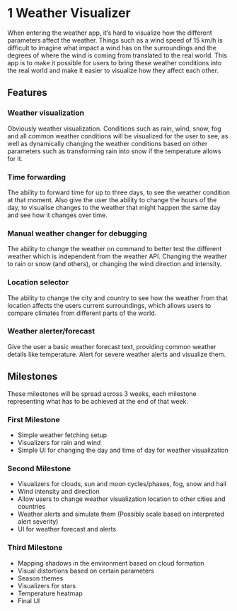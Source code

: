 # 1 Weather Visualizer
When entering the weather app, it’s hard to visualize how the different parameters affect the weather. Things such as a wind speed of 15 km/h is difficult to imagine what impact a wind has on the surroundings and the degrees of where the wind is coming from translated to the real world. This app is to make it possible for users to bring these weather conditions into the real world and make it easier to visualize how they affect each other.

## Features
### Weather visualization
Obviously weather visualization. Conditions such as rain, wind, snow, fog and all common weather conditions will be visualized for the user to see, as well as dynamically changing the weather conditions based on other parameters such as transforming rain into snow if the temperature allows for it.

### Time forwarding
The ability to forward time for up to three days, to see the weather condition at that moment. 
Also give the user the ability to change the hours of the day, to visualise changes to the weather that might happen the same day and see how it changes over time.

### Manual weather changer for debugging
The ability to change the weather on command to better test the different weather which is independent from the weather API. Changing the weather to rain or snow (and others), or changing the wind direction and intensity.

### Location selector
The ability to change the city and country to see how the weather from that location affects the users current surroundings, which allows users to compare climates from different parts of the world.
### Weather alerter/forecast
Give the user a basic weather forecast text, providing common weather details like temperature. Alert for severe weather alerts and visualize them.

## Milestones
These milestones will be spread across 3 weeks, each milestone representing what has to be achieved at the end of that week.
### First Milestone
- Simple weather fetching setup
- Visualizers for rain and wind
- Simple UI for changing the day and time of day for weather visualization

### Second Milestone
- Visualizers for clouds, sun and moon cycles/phases, fog, snow and hail
- Wind intensity and direction
- Allow users to change weather visualization location to other cities and countries
- Weather alerts and simulate them (Possibly scale based on interpreted alert severity)
- UI for weather forecast and alerts

### Third Milestone
- Mapping shadows in the environment based on cloud formation
- Visual distortions based on certain parameters
- Season themes
- Visualizers for stars
- Temperature heatmap
- Final UI
